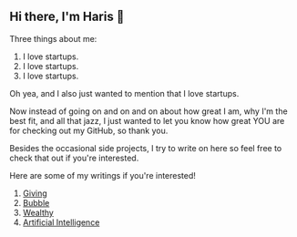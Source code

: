 ## Hi there, I'm Haris 👋

Three things about me:
1. I love startups.
2. I love startups.
3. I love startups.

Oh yea, and I also just wanted to mention that I love startups.

Now instead of going on and on and on about how great I am, why I'm the best fit, and all that jazz, I just wanted to let you know how great YOU are for checking out my GitHub, so thank you.

Besides the occasional side projects, I try to write on here so feel free to check that out if you're interested.

Here are some of my writings if you're interested!

1. [Giving](https://github.com/harism06/Giving/blob/main/README.md)
2. [Bubble](https://github.com/harism06/Bubble/blob/main/README.md)
3. [Wealthy](https://github.com/harism06/Wealthy/blob/main/README.md)
4. [Artificial Intelligence](https://github.com/harism06/AI/blob/main/README.md)
